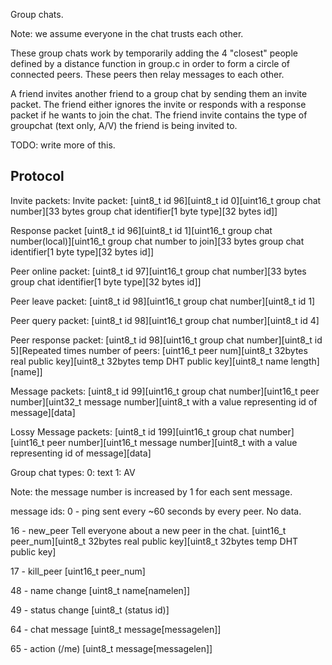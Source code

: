 Group chats.

Note: we assume everyone in the chat trusts each other.

These group chats work by temporarily adding the 4 "closest" people defined by a distance function 
in group.c in order to form a circle of connected peers. These peers then relay messages to each other.

A friend invites another friend to a group chat by sending them an invite packet. The friend either ignores 
the invite or responds with a response packet if he wants to join the chat. The friend invite contains the type
of groupchat (text only, A/V) the friend is being invited to.

TODO: write more of this.

## Protocol

Invite packets:
Invite packet:
[uint8_t id 96][uint8_t id 0][uint16_t group chat number][33 bytes group chat identifier[1 byte type][32 bytes id]]

Response packet
[uint8_t id 96][uint8_t id 1][uint16_t group chat number(local)][uint16_t group chat number to join][33 bytes group chat identifier[1 byte type][32 bytes id]]


Peer online packet:
[uint8_t id 97][uint16_t group chat number][33 bytes group chat identifier[1 byte type][32 bytes id]]

Peer leave packet:
[uint8_t id 98][uint16_t group chat number][uint8_t id 1]

Peer query packet:
[uint8_t id 98][uint16_t group chat number][uint8_t id 4]

Peer response packet:
[uint8_t id 98][uint16_t group chat number][uint8_t id 5][Repeated times number of peers: [uint16_t peer num][uint8_t 32bytes real public key][uint8_t 32bytes temp DHT public key][uint8_t name length][name]] 


Message packets:
[uint8_t id 99][uint16_t group chat number][uint16_t peer number][uint32_t message number][uint8_t with a value representing id of message][data]

Lossy Message packets:
[uint8_t id 199][uint16_t group chat number][uint16_t peer number][uint16_t message number][uint8_t with a value representing id of message][data]

Group chat types:
0: text
1: AV


Note: the message number is increased by 1 for each sent message.

message ids:
0 - ping
sent every ~60 seconds by every peer.
No data.

16 - new_peer
Tell everyone about a new peer in the chat.
[uint16_t peer_num][uint8_t 32bytes real public key][uint8_t 32bytes temp DHT public key]

17 - kill_peer
[uint16_t peer_num]

48 - name change
[uint8_t name[namelen]]

49 - status change
[uint8_t (status id)]

64 - chat message
[uint8_t message[messagelen]]

65 - action (/me)
[uint8_t message[messagelen]]



